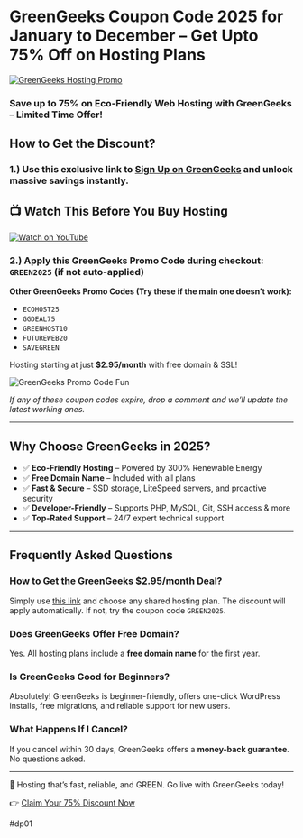 # GreenGeeks Coupon Code 2025 for January to December – Get Upto 75% Off on Hosting Plans

[![GreenGeeks Hosting Promo](https://cdn.mos.cms.futurecdn.net/LjZqsoxeUCmHU3gbMvafSg.jpg)](https://snipitx.com/greengeeks-jy)

### Save up to 75% on Eco-Friendly Web Hosting with GreenGeeks – Limited Time Offer!

## How to Get the Discount?

### 1.) Use this exclusive link to [Sign Up on GreenGeeks](https://snipitx.com/greengeeks-jy) and unlock massive savings instantly.

## 📺 Watch This Before You Buy Hosting

[![Watch on YouTube](https://img.youtube.com/vi/_yJAbW1A8Yo/0.jpg)](https://youtu.be/AnBUNa5FRqA?si=wMFKQhNoBjJfmrhN)

### 2.) Apply this GreenGeeks Promo Code during checkout: `GREEN2025` (if not auto-applied)

**Other GreenGeeks Promo Codes (Try these if the main one doesn’t work):**

* `ECOHOST25`
* `GGDEAL75`
* `GREENHOST10`
* `FUTUREWEB20`
* `SAVEGREEN`

Hosting starting at just **\$2.95/month** with free domain & SSL!

![GreenGeeks Promo Code Fun](https://media.giphy.com/media/l0MYG0KzDkW7aTDR6/giphy.gif)

*If any of these coupon codes expire, drop a comment and we’ll update the latest working ones.*

---

## Why Choose GreenGeeks in 2025?

* ✅ **Eco-Friendly Hosting** – Powered by 300% Renewable Energy
* ✅ **Free Domain Name** – Included with all plans
* ✅ **Fast & Secure** – SSD storage, LiteSpeed servers, and proactive security
* ✅ **Developer-Friendly** – Supports PHP, MySQL, Git, SSH access & more
* ✅ **Top-Rated Support** – 24/7 expert technical support

---

## Frequently Asked Questions

### How to Get the GreenGeeks \$2.95/month Deal?

Simply use [this link](https://snipitx.com/greengeeks-jy) and choose any shared hosting plan. The discount will apply automatically. If not, try the coupon code `GREEN2025`.

### Does GreenGeeks Offer Free Domain?

Yes. All hosting plans include a **free domain name** for the first year.

### Is GreenGeeks Good for Beginners?

Absolutely! GreenGeeks is beginner-friendly, offers one-click WordPress installs, free migrations, and reliable support for new users.

### What Happens If I Cancel?

If you cancel within 30 days, GreenGeeks offers a **money-back guarantee**. No questions asked.

---

🔋 Hosting that’s fast, reliable, and GREEN. Go live with GreenGeeks today!

👉 [Claim Your 75% Discount Now](https://snipitx.com/greengeeks-jy)


#dp01
